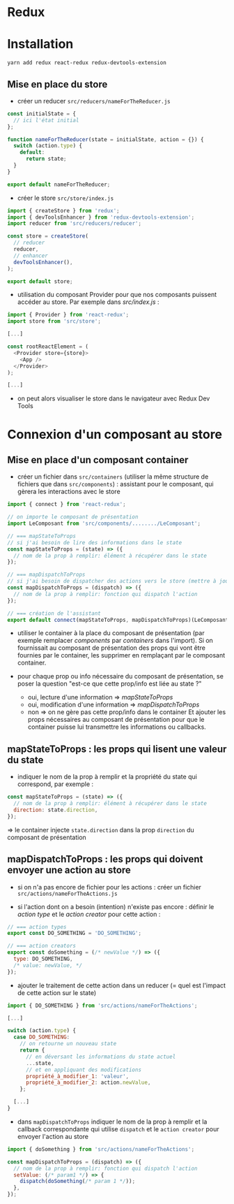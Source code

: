 # Redux

# Installation

`yarn add redux react-redux redux-devtools-extension`

## Mise en place du store

- créer un reducer `src/reducers/nameForTheReducer.js`
  
``` js
const initialState = {
  // ici l'état initial
};

function nameForTheReducer(state = initialState, action = {}) {
  switch (action.type) {
    default:
      return state;
  }
}

export default nameForTheReducer;

```

- créer le store `src/store/index.js`
``` js
import { createStore } from 'redux';
import { devToolsEnhancer } from 'redux-devtools-extension';
import reducer from 'src/reducers/reducer';

const store = createStore(
  // reducer
  reducer,
  // enhancer
  devToolsEnhancer(),
);

export default store;
```

- utilisation du composant Provider pour que nos composants puissent accéder au store. Par exemple dans _src/index.js_ :

``` javascript
import { Provider } from 'react-redux';
import store from 'src/store';

[...]

const rootReactElement = (
  <Provider store={store}>
    <App />
  </Provider>
);

[...]

```

- on peut alors visualiser le store dans le navigateur avec Redux Dev Tools
  
# Connexion d'un composant au store

## Mise en place d'un composant container

- créer un fichier dans `src/containers` (utiliser la même structure de fichiers que dans `src/components`) : assistant pour le composant, qui gèrera les interactions avec le store

``` js
import { connect } from 'react-redux';

// on importe le composant de présentation
import LeComposant from 'src/components/......../LeComposant';

// === mapStateToProps
// si j'ai besoin de lire des informations dans le state
const mapStateToProps = (state) => ({
  // nom de la prop à remplir: élément à récupérer dans le state
});

// === mapDispatchToProps
// si j'ai besoin de dispatcher des actions vers le store (mettre à jour le state)
const mapDispatchToProps = (dispatch) => ({
  // nom de la prop à remplir: fonction qui dispatch l'action
});

// === création de l'assistant
export default connect(mapStateToProps, mapDispatchToProps)(LeComposant);

```

- utiliser le container à la place du composant de présentation (par exemple remplacer _components_ par _containers_ dans l'import). Si on fournissait au composant de présentation des props qui vont être fournies par le container, les supprimer en remplaçant par le composant container.


- pour chaque prop ou info nécessaire du composant de présentation, se poser la question "est-ce que cette prop/info est liée au state ?"
   - oui, lecture d'une information => _mapStateToProps_
   - oui, modification d'une information => _mapDispatchToProps_
   - non => on ne gère pas cette prop/info dans le container
Et ajouter les props nécessaires au composant de présentation pour que le container puisse lui transmettre les informations ou callbacks.

## mapStateToProps : les props qui lisent une valeur du state

- indiquer le nom de la prop à remplir et la propriété du state qui correspond, par exemple :
``` js
const mapStateToProps = (state) => ({
  // nom de la prop à remplir: élément à récupérer dans le state
  direction: state.direction,
});
```

=> le container injecte `state.direction` dans la prop `direction` du composant de présentation

## mapDispatchToProps : les props qui doivent envoyer une action au store

- si on n'a pas encore de fichier pour les actions : créer un fichier `src/actions/nameForTheActions.js`

- si l'action dont on a besoin (intention) n'existe pas encore : définir le _action type_ et le _action creator_ pour cette action :

 ```javascript
 // === action types
 export const DO_SOMETHING = 'DO_SOMETHING';

 // === action creators
 export const doSomething = (/* newValue */) => ({
   type: DO_SOMETHING,
   /* value: newValue, */
 });

```

- ajouter le traitement de cette action dans un reducer (= quel est l'impact de cette action sur le state)

```javascript
import { DO_SOMETHING } from 'src/actions/nameForTheActions';

[...]

switch (action.type) {
  case DO_SOMETHING:
    // on retourne un nouveau state
    return {
      // en déversant les informations du state actuel
      ...state,
      // et en appliquant des modifications
      propriété_à_modifier_1: 'valeur',
      propriété_à_modifier_2: action.newValue,
    };

  [...]
}

```

- dans `mapDispatchToProps` indiquer le nom de la prop à remplir et la callback correspondante qui utilise `dispatch` et le `action creator` pour envoyer l'action au store

```javascript
import { doSomething } from 'src/actions/nameForTheActions';

const mapDispatchToProps = (dispatch) => ({
  // nom de la prop à remplir: fonction qui dispatch l'action
  setValue: (/* param1 */) => {
    dispatch(doSomething(/* param 1 */));
  },
});
```
